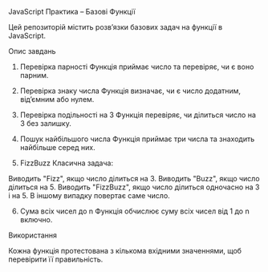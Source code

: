 JavaScript Практика – Базові Функції

Цей репозиторій містить розв’язки базових задач на функції в JavaScript.

Опис завдань

1. Перевірка парності
   Функція приймає число та перевіряє, чи є воно парним.

2. Перевірка знаку числа
   Функція визначає, чи є число додатним, від’ємним або нулем.

3. Перевірка подільності на 3
   Функція перевіряє, чи ділиться число на 3 без залишку.

4. Пошук найбільшого числа
   Функція приймає три числа та знаходить найбільше серед них.

5. FizzBuzz
   Класична задача:

Виводить "Fizz", якщо число ділиться на 3.
Виводить "Buzz", якщо число ділиться на 5.
Виводить "FizzBuzz", якщо число ділиться одночасно на 3 і на 5.
В іншому випадку повертає саме число.

6. Сума всіх чисел до n
   Функція обчислює суму всіх чисел від 1 до n включно.

Використання

Кожна функція протестована з кількома вхідними значеннями, щоб перевірити її правильність.

